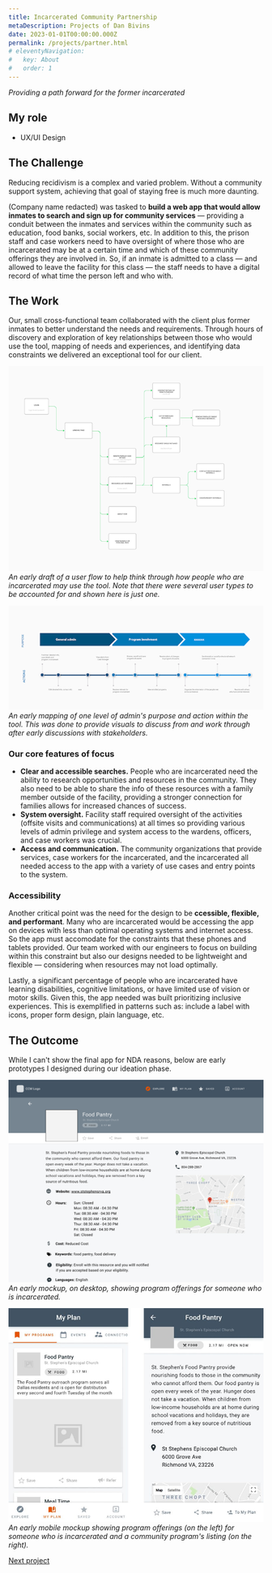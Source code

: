 ```yaml
---
title: Incarcerated Community Partnership
metaDescription: Projects of Dan Bivins
date: 2023-01-01T00:00:00.000Z
permalink: /projects/partner.html
# eleventyNavigation:
#   key: About
#   order: 1
---
```


*Providing a path forward for the former incarcerated*

## My role
- UX/UI Design

## The Challenge

Reducing recidivism is a complex and varied problem. Without a community support system, achieving that goal of staying free is much more daunting.

(Company name redacted) was tasked to **build a web app that would allow inmates to search and sign up for community services** &mdash; providing a conduit between the inmates and services within the community such as education, food banks, social workers, etc. In addition to this, the prison staff and case workers need to have oversight of where those who are incarcerated may be at a certain time and which of these community offerings they are involved in. So, if an inmate is admitted to a class &mdash; and allowed to leave the facility for this class &mdash; the staff needs to have a digital record of what time the person left and who with.

## The Work
Our, small cross-functional team collaborated with the client plus former inmates to better understand the needs and requirements. Through hours of discovery and exploration of key relationships between those who would use the tool, mapping of needs and experiences, and identifying data constraints we delivered an exceptional tool for our client.

![A rough draft of a user flow to help think through how people who are incarcerated may use the tool.](/static/img/cc_roles.png)
*An early draft of a user flow to help think through how people who are incarcerated may use the tool. Note that there were several user types to be accounted for and shown here is just one.*

![An early mapping of one level of admin's purpose and action within the tool.](/static/img/cc_map.png)
*An early mapping of one level of admin's purpose and action within the tool. This was done to provide visuals to discuss from and work through after early discussions with stakeholders.*

### Our core features of focus
- **Clear and accessible searches.** People who are incarcerated need the ability to research opportunities and resources in the community. They also need to be able to share the info of these resources with a family member outside of the facility, providing a stronger connection for families allows for increased chances of success.
- **System oversight.** Facility staff required oversight of the activities (offsite visits and communications) at all times so providing various levels of admin privilege and system access to the wardens, officers, and case workers was crucial.
- **Access and communication.** The community organizations that provide services, case workers for the incarcerated, and the incarcerated all needed access to the app with a variety of use cases and entry points to the system.

### Accessibility
Another critical point was the need for the design to be **ccessible, flexible, and performant**. Many who are incarcerated would be accessing the app on devices with less than optimal operating systems and internet access. So the app must accomodate for the constraints that these phones and tablets provided. Our team worked with our engineers to focus on building within this constraint but also our designs needed to be lightweight and flexible &mdash; considering when resources may not load optimally. 

Lastly, a significant percentage of people who are incarcerated have learning disabilities, cognitive limitations, or have limited use of vision or motor skills. Given this, the app needed was built prioritizing inclusive experiences. This is exemplified in patterns such as: include a label with icons, proper form design, plain language, etc. 

## The Outcome
While I can't show the final app for NDA reasons, below are early prototypes I designed during our ideation phase. 

![An early mockup showing program offerings for someone who is incarcerated.](/static/img/program-detail.png)
*An early mockup, on desktop, showing program offerings for someone who is incarcerated.*

![An early mobile mockup showing program offerings (on the left) for someone who is incarcerated and a community program's listing (on the right).](/static/img/cc-mobile.jpg)
*An early mobile mockup showing program offerings (on the left) for someone who is incarcerated and a community program's listing (on the right).*


[Next project](/projects/mgov)